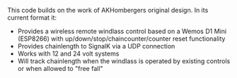 This code builds on the work of AKHombergers original design.  In its current format it:

* Provides a wireless remote windlass control based on a Wemos D1 Mini (ESP8266) with up/down/stop/chaincounter/counter reset functionality
* Provides chainlength to SignalK via a UDP connection
* Works with 12 and 24 volt systems
* Will track chainlength when the windlass is operated by existing controls or when allowed to "free fall"
